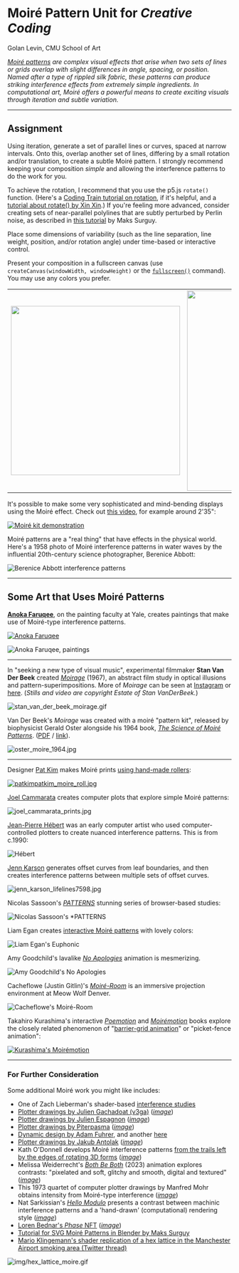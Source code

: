 # Moiré Pattern Unit for *Creative Coding*

Golan Levin, CMU School of Art

*[Moiré patterns](https://en.wikipedia.org/wiki/Moir%C3%A9_pattern) are complex visual effects that arise when two sets of lines or grids overlap with slight differences in angle, spacing, or position. Named after a type of rippled silk fabric, these patterns can produce striking interference effects from extremely simple ingredients. In computational art, Moiré offers a powerful means to create exciting visuals through iteration and subtle variation.*

---

## Assignment

Using iteration, generate a set of parallel lines or curves, spaced at narrow intervals. Onto this, overlap another set of lines, differing by a small rotation and/or translation, to create a subtle Moiré pattern. I strongly recommend keeping your composition *simple* and allowing the interference patterns to do the work for you.

To achieve the rotation, I recommend that you use the p5.js `rotate()` function. (Here's a [Coding Train tutorial on rotation](https://www.youtube.com/watch?v=o9sgjuh-CBM), if it's helpful, and a [tutorial about rotate() by Xin Xin](https://www.youtube.com/watch?v=maTfm84mLbo).) If you're feeling more advanced, consider creating sets of near-parallel polylines that are subtly perturbed by Perlin noise, as described in [this tutorial](https://www.patreon.com/posts/exploring-moire-61867805) by Maks Surguy.

Place some dimensions of variability (such as the line separation, line weight, position, and/or rotation angle) under time-based or interactive control.

Present your composition in a fullscreen canvas (use `createCanvas(windowWidth, windowHeight)` or the [`fullscreen()`](https://p5js.org/reference/#/p5/fullscreen) command). You may use any colors you prefer.

<table>
<tr>
<td>
<img height="380" src="../../openprocessing_images/moire.gif">
</td>
<td>
<img height="450" src="img/moire_lines.svg">
</td>
</tr>
</table>

<!--
![Moiré pattern](../../openprocessing_images/moire.gif)
![moire_lines.svg](img/moire_lines.svg)
-->

It's possible to make some very sophisticated and mind-bending displays using the Moiré effect. Check out [this video](https://www.youtube.com/watch?v=4nn1MqCMa1M), for example around 2'35":

[![Moiré kit demonstration](../../openprocessing_images/moire-kit-demo.jpg)](https://www.youtube.com/watch?v=4nn1MqCMa1M)

Moiré patterns are a "real thing" that have effects in the physical world. Here's a 1958 photo of Moiré interference patterns in water waves by the influential 20th-century science photographer, Berenice Abbott:

![Berenice Abbott interference patterns](../../openprocessing_images/berenice_abbott_interference.jpg)



---

## Some Art that Uses Moiré Patterns

[**Anoka Faruqee**](https://www.artsy.net/artist/anoka-faruqee), on the painting faculty at Yale, creates paintings that make use of Moiré-type interference patterns. 

[![Anoka Faruqee](../../openprocessing_images/anoka_faruqee_video.jpg)](https://www.youtube.com/watch?v=hYn3Ou8L3o0&t=107s)

![Anoka Faruqee, paintings](../../openprocessing_images/anoka_faruqee_paintings.jpg)

---

In "seeking a new type of visual music", experimental filmmaker **Stan Van Der Beek** created [*Moirage*](https://www.instagram.com/p/C0iDRo2sXcY/) (1967), an abstract film study in optical illusions and pattern-superimpositions. More of *Moirage* can be seen at [Instagram](https://www.instagram.com/magentaplains/reel/C0iDRo2sXcY/) or [here](stan_van_der_beek_moirage.mp4). (*Stills and video are copyright Estate of Stan VanDerBeek.*)

![stan_van_der_beek_moirage.gif](img/stan_van_der_beek_moirage.gif)

Van Der Beek's *Moirage* was created with a moiré "pattern kit", released by biophysicist Gerald Oster alongside his 1964 book, [*The Science of Moiré Patterns*](img/the_science_of_moire_patterns_gerald_oster_1964.pdf). ([PDF](the_science_of_moire_patterns_gerald_oster_1964.pdf) / [link](https://www.herocomm.com/Details/MoireStory.htm)).

![oster_moire_1964.jpg](img/oster_moire_1964.jpg)


---

Designer [Pat Kim](https://www.instagram.com/p/CIjDGOxDjo4/) makes Moiré prints [using hand-made rollers](https://www.instagram.com/reel/C3jiiGEt9A9/): 

[![patkimpatkim_moire_roll.jpg](img/patkimpatkim_moire_roll.jpg)](https://www.instagram.com/reel/C3jiiGEt9A9/)

[Joel Cammarata](https://www.instagram.com/j.cammarata.art/?hl=en) creates computer plots that explore simple Moiré patterns:

![joel_cammarata_prints.jpg](img/joel_cammarata_prints.jpg)

[Jean-Pierre Hébert](https://www.artsy.net/artist/jean-pierre-hebert) was an early computer artist who used computer-controlled plotters to create nuanced interference patterns. This is from c.1990:

![Hébert](../../openprocessing_images/jeanpierre_hebert.jpg)

[Jenn Karson](https://www.instagram.com/p/DG59D_Vxjhb/) generates offset curves from leaf boundaries, and then creates interference patterns between multiple sets of offset curves. 

![jenn_karson_lifelines7598.jpg](img/jenn_karson_lifelines7598.jpg)

Nicolas Sassoon's [*PATTERNS*](http://www.nicolassassoon.com/PATTERNS.html) stunning series of browser-based studies:

![Nicolas Sassoon's *PATTERNS](../../openprocessing_images/nicolas_sassoon_moire.jpg)

Liam Egan creates [interactive Moiré patterns](https://www.fxhash.xyz/generative/slug/euphonic) with lovely colors:

![Liam Egan's *Euphonic*](../../openprocessing_images/liam_egan_moire.gif)

Amy Goodchild's lavalike [*No Apologies*](https://foundation.app/@amygoodchild/foundation/80549) animation is mesmerizing.

![Amy Goodchild's *No Apologies*](../../openprocessing_images/amy_goodchild_no_apologies_moire.gif) 

Cacheflowe (Justin Gitlin)'s [*Moiré-Room*](https://cacheflowe.com/art/physical/moire-room) is an immersive projection environment at Meow Wolf Denver. 

![Cacheflowe's *Moiré-Room*](../../openprocessing_images/cacheflow_moire_room.jpg)

Takahiro Kurashima's interactive [*Poemotion*](https://www.lars-mueller-publishers.com/poemotion-1) and [*Moirémotion*](https://www.youtube.com/watch?v=zG5omMyxmNI) books explore the closely related phenomenon of "[barrier-grid animation](https://en.wikipedia.org/wiki/Barrier-grid_animation_and_stereography)" or "picket-fence animation":

[![Kurashima's *Moirémotion*](../../openprocessing_images/kurashima_book.jpg)](https://www.youtube.com/watch?v=zG5omMyxmNI)


---

### For Further Consideration

Some additional Moiré work you might like includes: 

* One of Zach Lieberman's shader-based [interference studies](https://x.com/zachlieberman/status/1799588785245618467)
* [Plotter drawings by Julien Gachadoat (v3ga)](https://twitter.com/v3ga/status/1699054503431946727) ([*image*](../../openprocessing_images/julien_gachadoat_v3ga_moire.jpg))
* [Plotter drawings by Julien Espagnon](https://twitter.com/Julien_Espagnon/status/1697540035451461656) ([*image*](../../openprocessing_images/julien_espagnon_moire_plot.jpg))
* [Plotter drawings by Piterpasma](https://twitter.com/piterpasma/status/1697568448727875941) ([*image*](../../openprocessing_images/piterpasma_moire_plot.jpg))
* [Dynamic design by Adam Fuhrer](https://x.com/adamfuhrer/status/1928929130424259014), and another [here](https://x.com/adamfuhrer/status/1910442659388272688)
* [Plotter drawings by Jakub Antolak](https://twitter.com/jakub_antolak/status/1680915719339352064) ([*image*](../../openprocessing_images/jakub_antolak_moire.jpg))
* Kath O'Donnell develops Moiré interference patterns [from the trails left by the edges of rotating 3D forms](https://www.fxhash.xyz/generative/20956) ([*image*](../../openprocessing_images/kath_odonnell_moire.png))
* Melissa Weiderrecht's [*Both Be Both*](https://superrare.com/artwork-v2/both-be-both-41921) (2023) animation explores contrasts: "pixelated and soft, glitchy and smooth, digital and textured" ([*image*](../../openprocessing_images/melissa_weiderrecht_both_be_both_moire.jpg))
* This 1973 quartet of computer plotter drawings by Manfred Mohr obtains intensity from Moiré-type interference ([*image*](../../openprocessing_images/p137_mohr_1973.png)) 
* Nat Sarkissian's [*Hello Modulo*](https://verse.works/collections/hello-modulo-by-nat-sarkissian) presents a contrast between machinic interference patterns and a 'hand-drawn' (computational) rendering style ([*image*](../../openprocessing_images/nat_sarkissian_moire.jpg))
* [Loren Bednar's *Phase* NFT](https://opensea.io/collection/phase-by-loren-bednar) ([*image*](../../openprocessing_images/bednar_phase_moire.jpg))
* [Tutorial for SVG Moiré Patterns in Blender by Maks Surguy](https://www.patreon.com/posts/exploring-moire-61867805)
* [Mario Klingemann's shader replication of a hex lattice in the Manchester Airport smoking area (Twitter thread)](https://twitter.com/quasimondo/status/1132276597405495298)

![img/hex_lattice_moire.gif](img/hex_lattice_moire.gif)